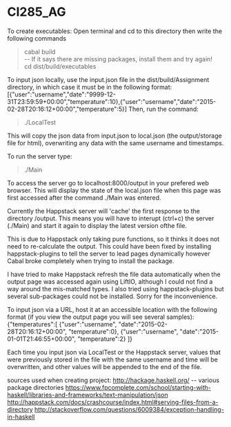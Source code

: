 # CI285_AG

To create executables:
Open terminal and cd to this directory then write the following commands
> cabal build <br>
-- If it says there are missing packages, install them and try again! <br>
> cd dist/build/executables

To input json locally, use the input.json file in the dist/build/Assignment
directory, in which case it must be in the following format:
[{"user":"username","date":"9999-12-31T23:59:59+00:00","temperature":10},{"user":"username","date":"2015-02-28T20:16:12+00:00","temperature":5}]
Then, run the command:
> ./LocalTest

This will copy the json data from input.json to local.json (the output/storage
file for html), overwriting any data with the same username and timestamps.

To run the server type:
> ./Main

To access the server go to localhost:8000/output in your prefered web browser.
This will display the state of the local.json file when this page was first 
accessed after the command ./Main was entered.

Currently the Happstack server will 'cache' the first response to the directory /output. This means you will have to interupt (ctrl+c) the server (./Main) and start it again to display the latest version ofthe file.

This is due to Happstack only taking pure functions, so it thinks it does not need to re-calculate the output. This could have been fixed by installing happstack-plugins to tell the server to lead pages dynamically however Cabal broke completely when trying to install the package. 

I have tried to make Happstack refresh the file data automatically when 
the output page was accessed again using LiftIO, although I could not 
find a way around the mis-matched types. I also tried using 
happstack-plugins but several sub-packages could not be installed.
Sorry for the inconvenience.

To input json via a URL, host it at an accessible location with the
following format (if you view the output page you will see several samples):
{"temperatures":[
	{"user":"username", "date":"2015-02-28T20:16:12+00:00", "temperature":0},
	{"user":"username", "date":"2015-01-01T21:46:55+00:00", "temperature":2}
]}

Each time you input json via LocalTest or the Happstack server, values that
were previously stored in the file with the same username and time will 
be overwritten, and other values will be appended to the end of the file.

sources used when creating project: 
http://hackage.haskell.org/ -- various package directories
https://www.fpcomplete.com/school/starting-with-haskell/libraries-and-frameworks/text-manipulation/json
http://happstack.com/docs/crashcourse/index.html#serving-files-from-a-directory
http://stackoverflow.com/questions/6009384/exception-handling-in-haskell
